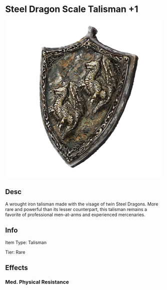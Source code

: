 # Steel Dragon Scale Talisman +1

![Copyrighted Image](SteelDragonScaleTalisman+1.png)

## Desc

A wrought iron talisman made with the visage of twin Steel Dragons. More rare and powerful than its lesser counterpart, this talisman remains a favorite of professional men-at-arms and experienced mercenaries.

## Info

Item Type: Talisman

Tier: Rare

## Effects

### Med. Physical Resistance
